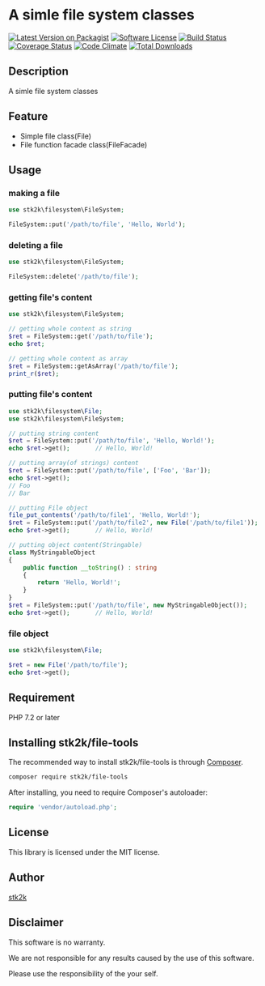 A simle file system classes
=======================

[![Latest Version on Packagist](https://img.shields.io/packagist/v/stk2k/file-tools.svg?style=flat-square)](https://packagist.org/packages/stk2k/file-tools)
[![Software License](https://img.shields.io/badge/license-MIT-brightgreen.svg?style=flat-square)](LICENSE.md)
[![Build Status](https://travis-ci.org/stk2k/file-tools.svg?branch=master)](https://travis-ci.org/stk2k/file-tools)
[![Coverage Status](https://coveralls.io/repos/github/stk2k/file-tools/badge.svg?branch=master)](https://coveralls.io/github/stk2k/file-tools?branch=master)
[![Code Climate](https://codeclimate.com/github/stk2k/file-tools/badges/gpa.svg)](https://codeclimate.com/github/stk2k/file-tools)
[![Total Downloads](https://img.shields.io/packagist/dt/stk2k/file-tools.svg?style=flat-square)](https://packagist.org/packages/stk2k/file-tools)

## Description

A simle file system classes


## Feature

- Simple file class(File)
- File function facade class(FileFacade)

## Usage

### making a file

```php
use stk2k\filesystem\FileSystem;

FileSystem::put('/path/to/file', 'Hello, World');
```

### deleting a file

```php
use stk2k\filesystem\FileSystem;

FileSystem::delete('/path/to/file');
```

### getting file's content

```php
use stk2k\filesystem\FileSystem;

// getting whole content as string
$ret = FileSystem::get('/path/to/file');
echo $ret;

// getting whole content as array
$ret = FileSystem::getAsArray('/path/to/file');
print_r($ret);
```

### putting file's content

```php
use stk2k\filesystem\File;
use stk2k\filesystem\FileSystem;

// putting string content
$ret = FileSystem::put('/path/to/file', 'Hello, World!');
echo $ret->get();       // Hello, World!

// putting array(of strings) content
$ret = FileSystem::put('/path/to/file', ['Foo', 'Bar']);
echo $ret->get();
// Foo
// Bar

// putting File object
file_put_contents('/path/to/file1', 'Hello, World!');
$ret = FileSystem::put('/path/to/file2', new File('/path/to/file1'));
echo $ret->get();       // Hello, World!

// putting object content(Stringable)
class MyStringableObject
{
    public function __toString() : string
    {
        return 'Hello, World!';
    }
}
$ret = FileSystem::put('/path/to/file', new MyStringableObject());
echo $ret->get();       // Hello, World!

```

### file object

```php
use stk2k\filesystem\File;

$ret = new File('/path/to/file');
echo $ret->get();
```



## Requirement

PHP 7.2 or later

## Installing stk2k/file-tools

The recommended way to install stk2k/file-tools is through
[Composer](http://getcomposer.org).

```bash
composer require stk2k/file-tools
```

After installing, you need to require Composer's autoloader:

```php
require 'vendor/autoload.php';
```

## License
This library is licensed under the MIT license.

## Author

[stk2k](https://github.com/stk2k)

## Disclaimer

This software is no warranty.

We are not responsible for any results caused by the use of this software.

Please use the responsibility of the your self.


